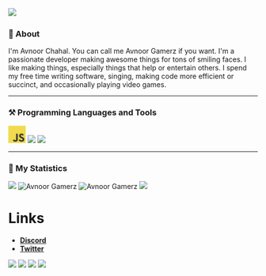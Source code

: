 <a href = "https://arindamz.github.io/">
<img src = "https://cdn.discordapp.com/attachments/762630523536408596/831099697435377684/Avnoor-Gamerz-banner.gif" />
</a>


### :bust_in_silhouette: About
I'm Avnoor Chahal. You can call me Avnoor Gamerz if you want. I'm a passionate developer making awesome things for tons of smiling faces. I like making things, especially things that help or entertain others. I spend my free time writing software, singing, making code more efficient or succinct, and occasionally playing video games.

<hr>


### ⚒️ Programming Languages and Tools
<img width="35px" src="https://raw.githubusercontent.com/github/explore/80688e429a7d4ef2fca1e82350fe8e3517d3494d/topics/javascript/javascript.png" />
<img width="35px" src="https://cdn.discordapp.com/emojis/740222847586271383.png?v=1" />
<img width="35px" src="https://cdn.discordapp.com/attachments/748808131865215004/772150093624508436/code512.png" />

<hr>

### 🔖 My Statistics
![](https://github-readme-streak-stats.herokuapp.com/?user=Avnoor-Gamerz&theme=dark&hide_border=true)
![Avnoor Gamerz](https://github-readme-stats.vercel.app/api?username=Avnoor-Gamerz&show_icons=true&theme=tokyonight&hide=["issues"])
![Avnoor Gamerz](https://github-readme-stats.vercel.app/api/top-langs?username=Avnoor-Gamerz&show_icons=true&theme=tokyonight&layout=compact)
[![](https://spotify-github-profile.vercel.app/api/view?uid=zrei8evwinfjy9d27fjon68hh&cover_image=true&theme=novatorem)](https://spotify-github-profile.vercel.app/api/view?uid=zrei8evwinfjy9d27fjon68hh&redirect=true)

# Links
- **[Discord](https://discord.gg/4a4sXGh3HH)**
- **[Twitter](https://twitter.com/AvnoorGamerz)**

![](https://komarev.com/ghpvc/?username=Avnoor-Gamerz&style=flat-square)
![](https://img.shields.io/endpoint?label=status&logo=discord&logoColor=white&url=https%3A%2F%2Fdev.discordprofiles.me%2Fapi%2Fbadge%2Fstatus%2F732137013620244512)
![](hhttps://img.shields.io/endpoint?label=coding&url=https%3A%2F%2Fdev.discordprofiles.me%2Fapi%2Fbadge%2Fvscode%2F732137013620244512)
![](https://img.shields.io/endpoint?url=https%3A%2F%2Fdev.discordprofiles.me%2Fapi%2Fbadge%2FSpotify%2F732137013620244512)

</div>
